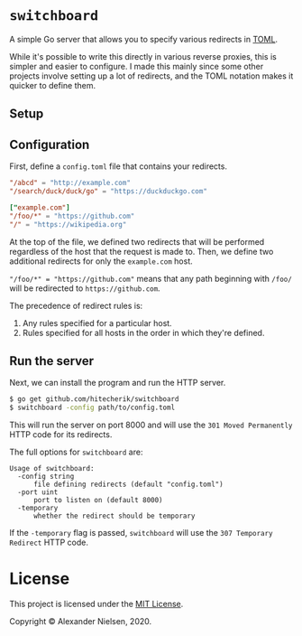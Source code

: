 # `switchboard`

A simple Go server that allows you to specify various redirects in
[TOML](https://toml.io).

While it's possible to write this directly in various reverse proxies, this is
simpler and easier to configure. I made this mainly since some other projects
involve setting up a lot of redirects, and the TOML notation makes it quicker
to define them.

## Setup

## Configuration

First, define a `config.toml` file that contains your redirects.

```toml
"/abcd" = "http://example.com"
"/search/duck/duck/go" = "https://duckduckgo.com"

["example.com"]
"/foo/*" = "https://github.com"
"/" = "https://wikipedia.org"
```

At the top of the file, we defined two redirects that will be performed
regardless of the host that the request is made to. Then, we define two
additional redirects for only the `example.com` host.

`"/foo/*" = "https://github.com"` means that any path beginning with `/foo/`
will be redirected to `https://github.com`.

The precedence of redirect rules is:

1. Any rules specified for a particular host.
2. Rules specified for all hosts in the order in which they're defined.

## Run the server

Next, we can install the program and run the HTTP server.

```bash
$ go get github.com/hitecherik/switchboard
$ switchboard -config path/to/config.toml
```

This will run the server on port 8000 and will use the `301 Moved Permanently`
HTTP code for its redirects.

The full options for `switchboard` are:

```
Usage of switchboard:
  -config string
      file defining redirects (default "config.toml")
  -port uint
      port to listen on (default 8000)
  -temporary
      whether the redirect should be temporary
```

If the `-temporary` flag is passed, `switchboard` will use the
`307 Temporary Redirect` HTTP code.

# License

This project is licensed under the [MIT License](LICENSE.txt).

Copyright &copy; Alexander Nielsen, 2020.
